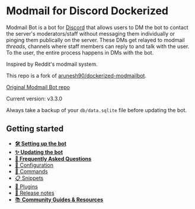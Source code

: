 # Modmail for Discord Dockerized
Modmail Bot is a bot for [Discord](https://discord.com/) that allows users to DM the bot to contact the server's moderators/staff
without messaging them individually or pinging them publically on the server.
These DMs get relayed to modmail *threads*, channels where staff members can reply to and talk with the user.
To the user, the entire process happens in DMs with the bot.

Inspired by Reddit's modmail system.

This repo is a fork of [arunesh90/dockerized-modmailbot](https://github.com/arunesh90/dockerized-modmailbot).

[Original Modmail Bot repo](https://github.com/Dragory/modmailbot)

Current version: v3.3.0

Always take a backup of your `db/data.sqlite` file before updating the bot.

## Getting started
* **[🛠️ Setting up the bot](docs/setup.md)**
* **[✨ Updating the bot](docs/updating.md)**
* **[🙋 Frequently Asked Questions](docs/faq.md)**
* [📝 Configuration](docs/configuration.md)
* [🤖 Commands](docs/commands.md)
* [📋 Snippets](docs/snippets.md)
* [🧩 Plugins](docs/plugins.md)
* [📌 Release notes](CHANGELOG.md)
* [📚 **Community Guides & Resources**](https://github.com/Dragory/modmailbot-community-resources)
